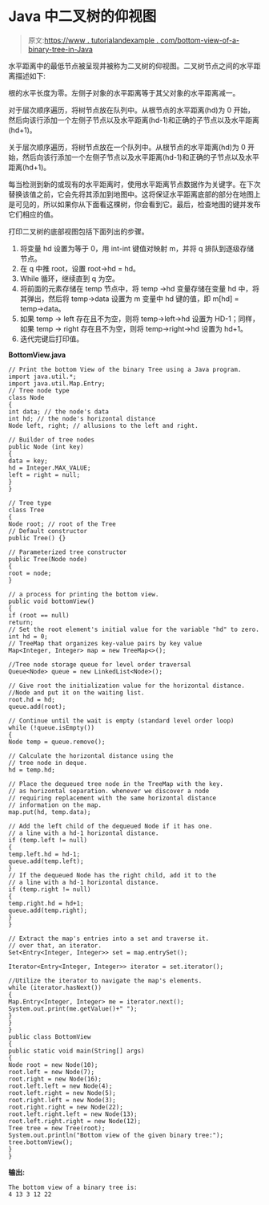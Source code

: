 # Java 中二叉树的仰视图

> 原文:[https://www . tutorialandexample . com/bottom-view-of-a-binary-tree-in-Java](https://www.tutorialandexample.com/bottom-view-of-a-binary-tree-in-java)

水平距离中的最低节点被呈现并被称为二叉树的仰视图。二叉树节点之间的水平距离描述如下:

根的水平长度为零。左侧子对象的水平距离等于其父对象的水平距离减一。

对于层次顺序遍历，将树节点放在队列中。从根节点的水平距离(hd)为 0 开始，然后向该行添加一个左侧子节点以及水平距离(hd-1)和正确的子节点以及水平距离(hd+1)。

关于层次顺序遍历，将树节点放在一个队列中。从根节点的水平距离(hd)为 0 开始，然后向该行添加一个左侧子节点以及水平距离(hd-1)和正确的子节点以及水平距离(hd+1)。

每当检测到新的或现有的水平距离时，使用水平距离节点数据作为关键字。在下次替换该值之前，它会先将其添加到地图中。这将保证水平距离底部的部分在地图上是可见的，所以如果你从下面看这棵树，你会看到它。最后，检查地图的键并发布它们相应的值。

打印二叉树的底部视图包括下面列出的步骤。

1.  将变量 hd 设置为等于 0，用 int-int 键值对映射 m，并将 q 排队到逐级存储节点。
2.  在 q 中推 root，设置 root->hd = hd。
3.  While 循环，继续直到 q 为空。
4.  将前面的元素存储在 temp 节点中，将 temp ->hd 变量存储在变量 hd 中，将其弹出，然后将 temp->data 设置为 m 变量中 hd 键的值，即 m[hd] = temp->data。
5.  如果 temp -> left 存在且不为空，则将 temp->left->hd 设置为 HD-1；同样，如果 temp -> right 存在且不为空，则将 temp->right->hd 设置为 hd+1。
6.  迭代完键后打印值。

**BottomView.java**

```
// Print the bottom View of the binary Tree using a Java program.
import java.util.*;
import java.util.Map.Entry;
// Tree node type
class Node
{
int data; // the node's data
int hd; // the node's horizontal distance
Node left, right; // allusions to the left and right.

// Builder of tree nodes
public Node (int key)
{
data = key;
hd = Integer.MAX_VALUE;
left = right = null;
}
}

// Tree type
class Tree
{
Node root; // root of the Tree
// Default constructor
public Tree() {}

// Parameterized tree constructor
public Tree(Node node)
{
root = node;
}

// a process for printing the bottom view.
public void bottomView()
{
if (root == null)
return;
// Set the root element's initial value for the variable "hd" to zero.
int hd = 0;
// TreeMap that organizes key-value pairs by key value
Map<Integer, Integer> map = new TreeMap<>();

//Tree node storage queue for level order traversal
Queue<Node> queue = new LinkedList<Node>();

// Give root the initialization value for the horizontal distance.
//Node and put it on the waiting list.
root.hd = hd;
queue.add(root);

// Continue until the wait is empty (standard level order loop)
while (!queue.isEmpty())
{
Node temp = queue.remove();

// Calculate the horizontal distance using the
// tree node in deque.
hd = temp.hd;

// Place the dequeued tree node in the TreeMap with the key.
// as horizontal separation. whenever we discover a node
// requiring replacement with the same horizontal distance
// information on the map.
map.put(hd, temp.data);

// Add the left child of the dequeued Node if it has one.
// a line with a hd-1 horizontal distance.
if (temp.left != null)
{
temp.left.hd = hd-1;
queue.add(temp.left);
}
// If the dequeued Node has the right child, add it to the
// a line with a hd-1 horizontal distance.
if (temp.right != null)
{
temp.right.hd = hd+1;
queue.add(temp.right);
}
}

// Extract the map's entries into a set and traverse it.
// over that, an iterator.
Set<Entry<Integer, Integer>> set = map.entrySet();

Iterator<Entry<Integer, Integer>> iterator = set.iterator();

//Utilize the iterator to navigate the map's elements.
while (iterator.hasNext())
{
Map.Entry<Integer, Integer> me = iterator.next();
System.out.print(me.getValue()+" ");
}
}
}
public class BottomView
{
public static void main(String[] args)
{
Node root = new Node(10);
root.left = new Node(7);
root.right = new Node(16);
root.left.left = new Node(4);
root.left.right = new Node(5);
root.right.left = new Node(3);
root.right.right = new Node(22);
root.left.right.left = new Node(13);
root.left.right.right = new Node(12);
Tree tree = new Tree(root);
System.out.println("Bottom view of the given binary tree:");
tree.bottomView();
}
} 
```

**输出:**

```
The bottom view of a binary tree is:
4 13 3 12 22
```